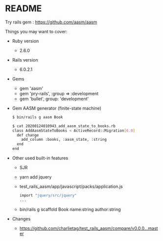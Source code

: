 # README

Try rails gem : https://github.com/aasm/aasm

Things you may want to cover:

* Ruby version
  * 2.6.0

* Rails version
  * 6.0.2.1

* Gems
  * gem 'aasm'
  * gem 'pry-rails', :group => :development
  * gem 'bullet', group: 'development'

* Gem AASM generator (finite-state machine)

  ```bash
  $ bin/rails g aasm Book

  $ cat 20200124010943_add_aasm_state_to_books.rb
  class AddAasmStateToBooks < ActiveRecord::Migration[6.0]
    def change
      add_column :books, :aasm_state, :string
    end
  end
  ```

* Other used built-in features
  * SJR
  * yarn add jquery
  * test_rails_aasm/app/javascript/packs/application.js

    ```bash
    import "jquery/src/jquery"
    ...
    ```

  * bin/rails g scaffold Book name:string author:string

* Changes
  * https://github.com/charlietag/test_rails_aasm/compare/v0.0.0...master

